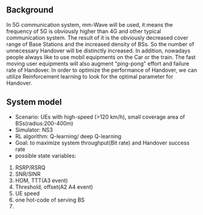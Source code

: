 ## Background
In 5G communication system, mm-Wave will be used, it means the frequency of 5G is obviously higher than 4G and other typical communication system. The result of it is the obviously decreased cover range of Base Stations and the increased density of BSs. So the number of unnecessary Handover will be distinctly increased. In addition, nowadays people always like to use mobil equipments on the Car or the train. The fast moving user equipments will also augment "ping-pong" effort and failure rate of Handover. In order to optimize the performance of Handover, we can utilize Reinforcement learning to look for the optimal parameter for Handover.
## System model
* Scenario: UEs with high-speed (>120 km/h), small coverage area of BSs(radius:200-400m)
* Simulator: NS3
* RL algorithm: Q-learning/ deep Q-learning
* Goal: to maximize system throughput(Bit rate) and Handover success rate
* possible state variables:  
1. RSRP/RSRQ 
2. SNR/SINR
3. HOM, TTT(A3 event)
4. Threshold, offset(A2 A4 event)
5.  UE speed
6.  one hot-code of serving BS
7.  

